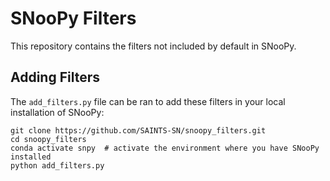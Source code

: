 # SNooPy Filters

This repository contains the filters not included by default in SNooPy.

## Adding Filters

The `add_filters.py` file can be ran to add these filters in your local installation of SNooPy:

```
git clone https://github.com/SAINTS-SN/snoopy_filters.git
cd snoopy_filters
conda activate snpy  # activate the environment where you have SNooPy installed
python add_filters.py
```
